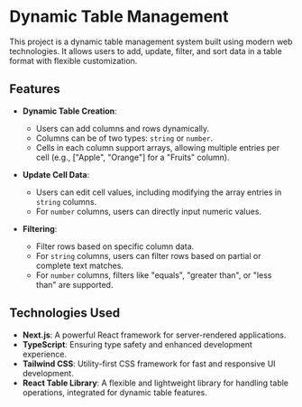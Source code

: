 # Dynamic Table Management

This project is a dynamic table management system built using modern web technologies. It allows users to add, update, filter, and sort data in a table format with flexible customization. 

## Features

- **Dynamic Table Creation**: 
  - Users can add columns and rows dynamically.
  - Columns can be of two types: `string` or `number`.
  - Cells in each column support arrays, allowing multiple entries per cell (e.g., ["Apple", "Orange"] for a "Fruits" column).
  
- **Update Cell Data**: 
  - Users can edit cell values, including modifying the array entries in `string` columns.
  - For `number` columns, users can directly input numeric values.

- **Filtering**: 
  - Filter rows based on specific column data. 
  - For `string` columns, users can filter rows based on partial or complete text matches.
  - For `number` columns, filters like "equals", "greater than", or "less than" are supported.


## Technologies Used

- **Next.js**: A powerful React framework for server-rendered applications.
- **TypeScript**: Ensuring type safety and enhanced development experience.
- **Tailwind CSS**: Utility-first CSS framework for fast and responsive UI development.
- **React Table Library**: A flexible and lightweight library for handling table operations, integrated for dynamic table features.

